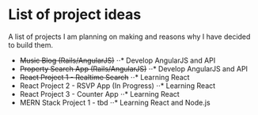# List of project ideas

A list of projects I am planning on making and reasons why I have decided to build them.

* ~~Music Blog (Rails/AngularJS)~~
⋅⋅* Develop AngularJS and API
* ~~Property Search App (Rails/AngularJS)~~
⋅⋅* Develop AngularJS and API   
* ~~React Project 1 - Realtime Search~~
⋅⋅* Learning React
* React Project 2 - RSVP App (In Progress)
⋅⋅* Learning React
* React Project 3 - Counter App
⋅⋅* Learning React
* MERN Stack Project 1 - tbd
⋅⋅* Learning React and Node.js

